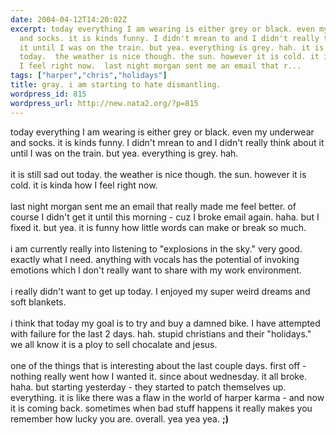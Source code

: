 ```yaml
---
date: 2004-04-12T14:20:02Z
excerpt: today everything I am wearing is either grey or black. even my underwear
  and socks. it is kinds funny. I didn't mrean to and I didn't really think about
  it until I was on the train. but yea. everything is grey. hah. it is still sad out
  today.  the weather is nice though. the sun. however it is cold. it is kinda how
  I feel right now.  last night morgan sent me an email that r...
tags: ["harper","chris","holidays"]
title: gray. i am starting to hate dismantling.
wordpress_id: 815
wordpress_url: http://new.nata2.org/?p=815
---
```


today everything I am wearing is either grey or black. even my underwear and socks. it is kinds funny. I didn't mrean to and I didn't really think about it until I was on the train. but yea. everything is grey. hah. <br/><br/>it is still sad out today.  the weather is nice though. the sun. however it is cold. it is kinda how I feel right now.  <br/><br/>last night morgan sent me an email that really made me feel better. of course I didn't get it until this morning - cuz I broke email again. haha. but I fixed it. but yea. it is funny how little words can make or break so much. <br/><br/>i am currently really into listening to "explosions in the sky." very good. exactly what I need. anything with vocals has the potential of invoking emotions which I don't really want to share with my work environment. <br/><br/>i really didn't want to get up today. I enjoyed my super weird dreams and soft blankets. <br/><br/>i think that today my goal is to try and buy a damned bike. I have attempted with failure for the last 2 days. hah. stupid christians and their "holidays." we all know it is a ploy to sell chocalate and jesus. <br/><bR>one of the things that is interesting about the last couple days. first off - nothing really went how I wanted it. since about wednesday. it all broke. haha. but starting yesterday - they started to patch themselves up. everything. it is like there was a flaw in the world of harper karma - and now it is coming back. sometimes when bad stuff happens it really makes you remember how lucky you are. overall. yea yea yea. <b>;)</b>
